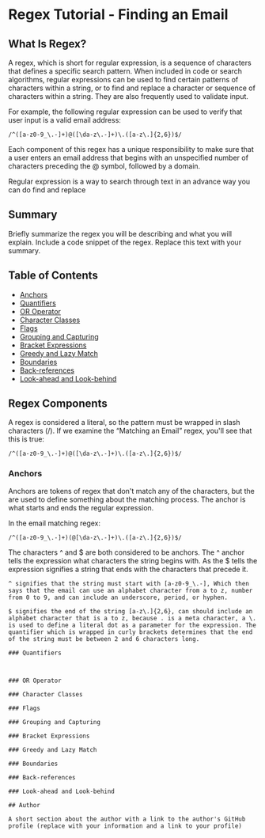 # Regex Tutorial - Finding an Email

## What Is Regex?

A regex, which is short for regular expression, is a sequence of characters that defines a specific search pattern. When included in code or search algorithms, regular expressions can be used to find certain patterns of characters within a string, or to find and replace a character or sequence of characters within a string. They are also frequently used to validate input.

For example, the following regular expression can be used to verify that user input is a valid email address:
```
/^([a-z0-9_\.-]+)@([\da-z\.-]+)\.([a-z\.]{2,6})$/
```
Each component of this regex has a unique responsibility to make sure that a user enters an email address that begins with an unspecified number of characters preceding the @ symbol, followed by a domain.

Regular expression is a way to search through text in an advance way you can do find and replace 

## Summary

Briefly summarize the regex you will be describing and what you will explain. Include a code snippet of the regex. Replace this text with your summary.

## Table of Contents

- [Anchors](#anchors)
- [Quantifiers](#quantifiers)
- [OR Operator](#or-operator)
- [Character Classes](#character-classes)
- [Flags](#flags)
- [Grouping and Capturing](#grouping-and-capturing)
- [Bracket Expressions](#bracket-expressions)
- [Greedy and Lazy Match](#greedy-and-lazy-match)
- [Boundaries](#boundaries)
- [Back-references](#back-references)
- [Look-ahead and Look-behind](#look-ahead-and-look-behind)

## Regex Components
A regex is considered a literal, so the pattern must be wrapped in slash characters (/). If we examine the “Matching an Email” regex, you'll see that this is true:
```
/^([a-z0-9_\.-]+)@([\da-z\.-]+)\.([a-z\.]{2,6})$/

```
### Anchors
Anchors are tokens of regex that don't match any of the characters, but the are used to define something about the matching process. The anchor is what starts and ends the regular expression. 

In the email matching regex: 
```
/^([a-z0-9_\.-]+)(@[\da-z\.-]+)\.([a-z\.]{2,6})$/
```

The characters ^ and $ are both considered to be anchors. The ^ anchor tells the expression what characters the string begins with. As the $ tells the expression signifies a string that ends with the characters that precede it.
```
^ signifies that the string must start with [a-z0-9_\.-], Which then says that the email can use an alphabet character from a to z, number from 0 to 9, and can include an underscore, period, or hyphen.

$ signifies the end of the string [a-z\.]{2,6}, can should include an alphabet character that is a to z, because . is a meta character, a \. is used to define a literal dot as a parameter for the expression. The quantifier which is wrapped in curly brackets determines that the end of the string must be between 2 and 6 characters long. 

### Quantifiers



### OR Operator

### Character Classes

### Flags

### Grouping and Capturing

### Bracket Expressions

### Greedy and Lazy Match

### Boundaries

### Back-references

### Look-ahead and Look-behind

## Author

A short section about the author with a link to the author's GitHub profile (replace with your information and a link to your profile)
